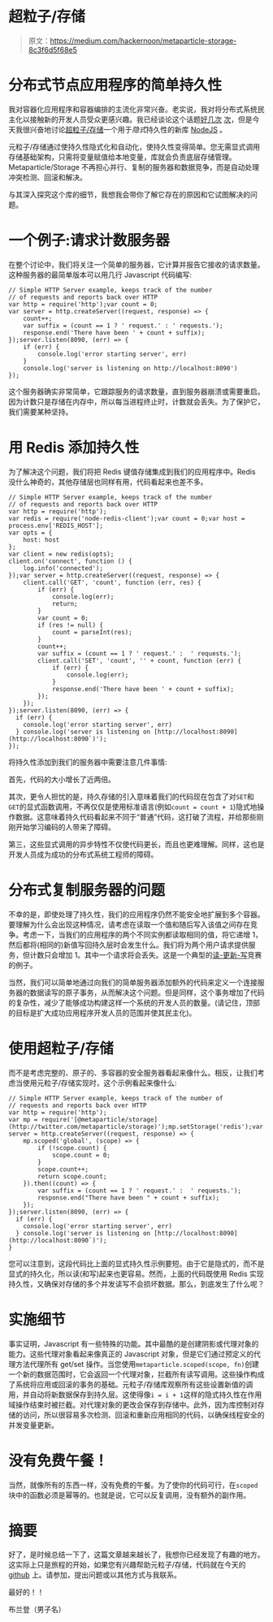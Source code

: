 # 超粒子/存储

> 原文：<https://medium.com/hackernoon/metaparticle-storage-8c3f6d5f68e5>

# 分布式节点应用程序的简单持久性

我对容器化应用程序和容器编排的主流化非常兴奋。老实说，我对将分布式系统民主化以接触新的开发人员受众更感兴趣。我已经谈论这个话题[好几次](https://www.linux.com/news/learn/kubernetes/democratizing-distributed-systems-metaparticle) [次](http://shop.oreilly.com/product/0636920072768.do)，但是今天我很兴奋地讨论[超粒子/存储](https://github.com/metaparticle-io/storage)一个用于*隐式*持久性的新库 [NodeJS](https://hackernoon.com/tagged/nodejs) 。

元粒子/存储通过使持久性隐式化和自动化，使持久性变得简单。您无需显式调用存储基础架构，只需将变量赋值给本地变量，库就会负责底层存储管理。Metaparticle/Storage 不再担心并行、复制的服务器和数据竞争，而是自动处理冲突检测、回滚和解决。

与其深入探究这个库的细节，我想我会带你了解它存在的原因和它试图解决的问题。

# 一个例子:请求计数服务器

在整个讨论中，我们将关注一个简单的服务器，它计算并报告它接收的请求数量。这种服务器的最简单版本可以用几行 Javascript 代码编写:

```
// Simple HTTP Server example, keeps track of the number 
// of requests and reports back over HTTP
var http = require('http');var count = 0;
var server = http.createServer((request, response) => {
    count++;
    var suffix = (count == 1 ? ' request.' : ' requests.');
    response.end('There have been ' + count + suffix);
});server.listen(8090, (err) => { 
    if (err) {
        console.log('error starting server', err)
    }
    console.log('server is listening on http://localhost:8090')
});
```

这个服务器确实非常简单，它跟踪服务的请求数量，直到服务器崩溃或需要重启。因为计数只是存储在内存中，所以每当进程终止时，计数就会丢失。为了保护它，我们需要某种坚持。

# 用 Redis 添加持久性

为了解决这个问题，我们将把 Redis 键值存储集成到我们的应用程序中。Redis 没什么神奇的，其他存储层也同样有用，代码看起来也差不多。

```
// Simple HTTP Server example, keeps track of the number 
// of requests and reports back over HTTP
var http = require('http');
var redis = require('node-redis-client');var count = 0;var host = process.env['REDIS_HOST'];
var opts = {
    host: host
};
var client = new redis(opts);
client.on('connect', function () {
    log.info('connected');
});var server = http.createServer((request, response) => {
    client.call('GET', 'count', function (err, res) {
        if (err) {
            console.log(err);
            return;
        }
        var count = 0;
        if (res != null) {
            count = parseInt(res);
        }
        count++;
        var suffix = (count == 1 ? ' request.' :  ' requests.');        
        client.call('SET', 'count', '' + count, function (err) {
            if (err) {
                console.log(err);
            }
            response.end('There have been ' + count + suffix);            
        });
    }); 
});server.listen(8090, (err) => {  
  if (err) {
    console.log('error starting server', err)
  } console.log('server is listening on [http://localhost:8090](http://localhost:8090`)');
});
```

将持久性添加到我们的服务器中需要注意几件事情:

首先，代码的大小增长了近两倍。

其次，更令人担忧的是，持久存储的引入意味着我们的代码现在包含了对`SET`和`GET`的显式函数调用，不再仅仅是使用标准语言(例如`count = count + 1`)隐式地操作数据。这意味着持久代码看起来不同于“普通”代码，这打破了流程，并给那些刚刚开始学习编码的人带来了障碍。

第三，这些显式调用的异步特性不仅使代码更长，而且也更难理解。同样，这也是开发人员成为成功的分布式系统工程师的障碍。

# 分布式复制服务器的问题

不幸的是，即使处理了持久性，我们的应用程序仍然不能安全地扩展到多个容器。要理解为什么会出现这种情况，请考虑在读取一个值和随后写入该值之间存在竞争。考虑一下，当我们的应用程序的两个不同实例都读取相同的值，将它递增 1，然后都将(相同的)新值写回持久层时会发生什么。我们将为两个用户请求提供服务，但计数只会增加 1。其中一个请求将会丢失。这是一个典型的[读-更新-写](https://en.wikipedia.org/wiki/Read-modify-write)竞赛的例子。

当然，我们可以简单地通过向我们的简单服务器添加额外的代码来定义一个连接服务器的数据读写的原子事务，从而解决这个问题。但是同样，这个事务增加了代码的复杂性，减少了能够成功构建这样一个系统的开发人员的数量。(请记住，顶部的目标是扩大成功应用程序开发人员的范围并使其民主化)。

# 使用超粒子/存储

而不是考虑完整的、原子的、多容器的安全服务器看起来像什么。相反，让我们考虑当使用元粒子/存储实现时，这个示例看起来像什么:

```
// Simple HTTP Server example, keeps track of the number of 
// requests and reports back over HTTP
var http = require('http');
var mp = require('[@metaparticle/storage](http://twitter.com/metaparticle/storage)');mp.setStorage('redis');var server = http.createServer((request, response) => {
    mp.scoped('global', (scope) => {
        if (!scope.count) {
            scope.count = 0;
        }
        scope.count++;
        return scope.count;
    }).then((count) => {
        var suffix = (count == 1 ? ' request.' :  ' requests.');
        response.end("There have been " + count + suffix);
    });
});server.listen(8090, (err) => {  
  if (err) {
    console.log('error starting server', err)
  } console.log('server is listening on [http://localhost:8090](http://localhost:8090`)');
}
```

您可以注意到，这段代码比上面的显式持久性示例要短。由于它是隐式的，而不是显式的持久化，所以读(和写)起来也更容易。然而，上面的代码既使用 Redis 实现持久性，又确保对存储的多个并发读写不会损坏数据。那么，到底发生了什么呢？

# 实施细节

事实证明，Javascript 有一些特殊的功能。其中最酷的是创建阴影或代理对象的能力。这些代理对象看起来像真正的 Javascript 对象，但是它们通过预定义的代理方法代理所有 get/set 操作。当您使用`metaparticle.scoped(scope, fn)`创建一个新的数据范围时，它会返回一个代理对象，拦截所有读写调用。这些操作构成了系统将应用或回滚的事务的基础。元粒子/存储库观察所有这些设置新值的调用，并自动将新数据保存到持久层。这使得像`i = i + 1`这样的隐式持久性在作用域操作结束时被拦截。对代理对象的更改会保存到存储中。此外，因为库控制对存储的访问，所以很容易多次检测、回滚和重新应用相同的代码，以确保线程安全的并发变量更新。

# 没有免费午餐！

当然，就像所有的东西一样，没有免费的午餐。为了使你的代码可行，在`scoped`块中的函数必须是幂等的。也就是说，它可以反复调用，没有额外的副作用。

# 摘要

好了，是时候总结一下了，这篇文章越来越长了，我想你已经发现了有趣的地方。这实际上只是旅程的开始，如果您有兴趣帮助元粒子/存储，代码就在今天的 [github](https://github.com/metaparticle-io/storage) 上。请参加，提出问题或以其他方式与我联系。

最好的！！

布兰登（男子名）